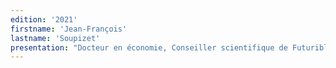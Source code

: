 ```yaml
---
edition: '2021'
firstname: 'Jean-François'
lastname: 'Soupizet'
presentation: "Docteur en économie, Conseiller scientifique de Futuribles international, Jean-François Soupizet est consultant en développement international et stratégies numériques. Il a consacré sa carrière aux technologies de l'information et de la communication (TIC) dans le contexte du développement."
---
```

